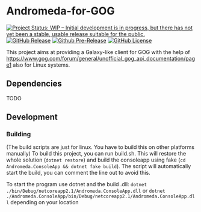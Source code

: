 # Andromeda-for-GOG
[![Project Status: WIP – Initial development is in progress, but there has not yet been a stable, usable release suitable for the public.](http://www.repostatus.org/badges/latest/active.svg)](http://www.repostatus.org/#active)
[![GitHub Release](https://img.shields.io/github/release/NicoVIII/Andromeda-for-GOG.svg)](https://github.com/NicoVIII/Andromeda-for-GOG/releases/latest)
[![Github Pre-Release](https://img.shields.io/github/release/NicoVIII/Andromeda-for-GOG/all.svg?label=prerelease)](https://github.com/NicoVIII/Andromeda-for-GOG/releases)
[![GitHub License](https://img.shields.io/badge/license-MIT-blue.svg)](https://raw.githubusercontent.com/NicoVIII/Andromeda-for-GOG/master/LICENSE.txt)

This project aims at providing a Galaxy-like client for GOG with the help of https://www.gog.com/forum/general/unofficial_gog_api_documentation/page1 also for Linux systems.

## Dependencies
TODO

## Development
### Building
(The build scripts are just for linux. You have to build this on other platforms manually)
To build this project, you can run build.sh. This will restore the whole solution (`dotnet restore`) and build the consoleapp using fake (`cd Andromeda.ConsoleApp && dotnet fake build`).
The script will automatically start the build, you can comment the line out to avoid this.

To start the program use dotnet and the build .dll: `dotnet ./bin/Debug/netcoreapp2.1/Andromeda.ConsoleApp.dll` or `dotnet ./Andromeda.ConsoleApp/bin/Debug/netcoreapp2.1/Andromeda.ConsoleApp.dll` depending on your location
